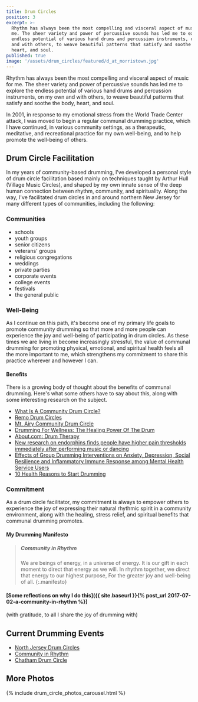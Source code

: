 ```yaml
---
title: Drum Circles
position: 3
excerpt: >-
  Rhythm has always been the most compelling and visceral aspect of music for
  me. The sheer variety and power of percussive sounds has led me to explore the
  endless potential of various hand drums and percussion instruments, on my own
  and with others, to weave beautiful patterns that satisfy and soothe the body,
  heart, and soul.
published: true
image: '/assets/drum_circles/featured/d_at_morristown.jpg'
---
```


Rhythm has always been the most compelling and visceral aspect of music for me. The sheer variety and power of percussive sounds has led me to explore the endless potential of various hand drums and percussion instruments, on my own and with others, to weave beautiful patterns that satisfy and soothe the body, heart, and soul.

In 2001, in response to my emotional stress from the World Trade Center attack, I was moved to begin a regular communal drumming practice, which I have continued, in various community settings, as a therapeutic, meditative, and recreational practice for my own well-being, and to help promote the well-being of others.

## Drum Circle Facilitation
In my years of community-based drumming, I've developed a personal style of drum circle facilitation based mainly on techniques taught by Arthur Hull (Village Music Circles), and shaped by my own innate sense of the deep human connection between rhythm, community, and spirituality. Along the way, I've facilitated drum circles in and around northern New Jersey for many different types of communities, including the following:

### Communities
- schools
- youth groups
- senior citizens
- veterans' groups
- religious congregations
- weddings
- private parties
- corporate events
- college events
- festivals
- the general public

### Well-Being
As I continue on this path, it's become one of my primary life goals to promote community drumming so that more and more people can experience the joy and well-being of participating in drum circles. As these times we are living in become increasingly stressful, the value of communal drumming for promoting physical, emotional, and spiritual health feels all the more important to me, which strengthens my commitment to share this practice wherever and however I can.

#### Benefits
There is a growing body of thought about the benefits of communal drumming. Here's what some others have to say about this, along with some interesting research on the subject.

- [What Is A Community Drum Circle?](http://remo.com/experience/post/what-is-a-community-drum-circle/)
- [Remo Drum Circles](http://remormc.com/activities/drumcircles/)
- [Mt. Airy Community Drum Circle](http://www.newsworks.org/index.php/local/item/71211-regulars-and-newcomers-attend-monthly-mt-airy-community-drum-circle)
- [Drumming For Wellness: The Healing Power Of The Drum](http://www.healthy.net/scr/article.aspx?Id=2181)
- [About.com: Drum Therapy](http://healing.about.com/od/drums/a/drumtherapy.htm)
- [New research on endorphins finds people have higher pain thresholds immediately after performing music or dancing](http://www.psmag.com/business-economics/drummers-high-evidence-that-playing-music-releases-endorphins-49578)
- [Effects of Group Drumming Interventions on Anxiety, Depression, Social Resilience and Inflammatory Immune Response among Mental Health Service Users](http://journals.plos.org/plosone/article?id=10.1371%2Fjournal.pone.0151136#authcontrib)
- [10 Health Reasons to Start Drumming](http://www.drnorthrup.com/health-benefits-drumming/)

### Commitment
As a drum circle facilitator, my commitment is always to empower others to experience the joy of expressing their natural rhythmic spirit in a community environment, along with the healing, stress relief, and spiritual benefits that communal drumming promotes.

#### My Drumming Manifesto
> ##### Community in Rhythm
> We are beings of energy, in a universe of energy.
> It is our gift in each moment to direct that energy as we will.
> In rhythm together, we direct that energy to our highest purpose,
> For the greater joy and well-being of all.
{:.manifesto}

#### [Some reflections on why I do this]({{ site.baseurl }}{% post_url 2017-07-02-a-community-in-rhythm %})
(with gratitude, to all I share the joy of drumming with)

## Current Drumming Events

- [North Jersey Drum Circles](https://www.facebook.com/groups/njdrummers/)
- [Community in Rhythm](https://www.facebook.com/CommunityinRhythm/)
- [Chatham Drum Circle](https://www.facebook.com/chathamdrumcircle/)

## More Photos
{% include drum_circle_photos_carousel.html %}
